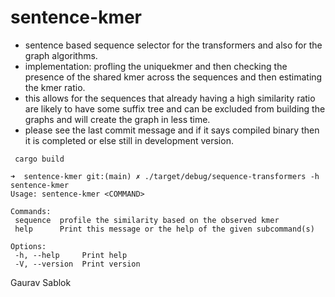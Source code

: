 # sentence-kmer
 - sentence based sequence selector for the transformers and also for the graph algorithms.
 - implementation: profling the uniquekmer and then checking the presence of the shared kmer across the sequences and then estimating the kmer ratio.
 - this allows for the sequences that already having a high similarity ratio are likely to have some suffix tree and can be excluded from building the graphs and will create the graph in less time.
 - please see the last commit message and if it says compiled binary then it is completed or else still in development version.

 ```
  cargo build
 ```

 ```
 ➜  sentence-kmer git:(main) ✗ ./target/debug/sequence-transformers -h                                                                                   
 sentence-kmer       
 Usage: sentence-kmer <COMMAND>                                                                                                                         
                                                                                                                                                               
 Commands:                                                                                                                                                      
  sequence  profile the similarity based on the observed kmer                                                                                                 
  help      Print this message or the help of the given subcommand(s)                                                                                          
                                                                                                                                                               
 Options:                                                                                                                                                       
  -h, --help     Print help                                                                                                                                    
  -V, --version  Print version 
```
 Gaurav Sablok
